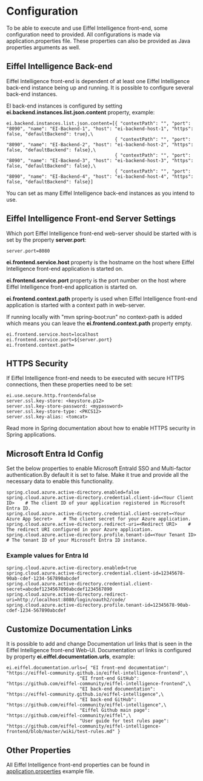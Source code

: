 # Configuration

To be able to execute and use Eiffel Intelligence front-end, some configuration 
need to provided. All configurations is made via application.properties file. 
These properties can also be provided as Java properties arguments as well.

## Eiffel Intelligence Back-end

Eiffel Intelligence front-end is dependent of at least one Eiffel Intelligence 
back-end instance being up and running. It is possible to configure several back-end instances.

EI back-end instances is configured by setting **ei.backend.instances.list.json.content** property, example:

    ei.backend.instances.list.json.content=[{ "contextPath": "", "port": "8090", "name": "EI-Backend-1", "host": "ei-backend-host-1", "https": false, "defaultBackend": true},\
                                            { "contextPath": "", "port": "8090", "name": "EI-Backend-2", "host": "ei-backend-host-2", "https": false, "defaultBackend": false},\
                                            { "contextPath": "", "port": "8090", "name": "EI-Backend-3", "host": "ei-backend-host-3", "https": false, "defaultBackend": false},\
                                            { "contextPath": "", "port": "8090", "name": "EI-Backend-4", "host": "ei-backend-host-4", "https": false, "defaultBackend": false}]

You can set as many Eiffel Intelligence back-end instances as you intend to use.

## Eiffel Intelligence Front-end Server Settings

Which port Eiffel Intelligence front-end web-server should be started with is set by the property **server.port**:

    server.port=8080

**ei.frontend.service.host** property is the hostname on the host where Eiffel 
Intelligence front-end application is started on.

**ei.frontend.service.port** property is the port number on the host where Eiffel 
Intelligence front-end application is started on.

**ei.frontend.context.path** property is used when Eiffel Intelligence front-end 
application is started with a context path in web-server.

If running locally with "mvn spring-boot:run" no context-path is added which 
means you can leave the **ei.frontend.context.path** property empty.

    ei.frontend.service.host=localhost
    ei.frontend.service.port=${server.port}
    ei.frontend.context.path=

## HTTPS Security

If Eiffel Intelligence front-end needs to be executed with secure HTTPS connections, 
then these properties need to be set:

    ei.use.secure.http.frontend=false
    server.ssl.key-store: <keystore.p12>
    server.ssl.key-store-password: <mypassword>
    server.ssl.key-store-type: <PKCS12>
    server.ssl.key-alias: <tomcat>

Read more in Spring documentation about how to enable HTTPS security in Spring applications.

## Microsoft Entra Id Config

Set the below properties to enable Microsoft EntraId SSO and Multi-factor authentication.By default it is set to false. Make it true and provide all the necessary data to enable this functionality.

    spring.cloud.azure.active-directory.enabled=false
    spring.cloud.azure.active-directory.credential.client-id=<Your Client ID>    # The client ID of your application registered in Microsoft Entra ID.
    spring.cloud.azure.active-directory.credential.client-secret=<Your Azure App Secret>    # The client secret for your Azure application.
    spring.cloud.azure.active-directory.redirect-uri=<Redirect URI>    # The redirect URI configured in your Azure application.
    spring.cloud.azure.active-directory.profile.tenant-id=<Your Tenant ID>    # The tenant ID of your Microsoft Entra ID instance.

### Example values for Entra Id

    spring.cloud.azure.active-directory.enabled=true
    spring.cloud.azure.active-directory.credential.client-id=12345678-90ab-cdef-1234-567890abcdef
    spring.cloud.azure.active-directory.credential.client-secret=abcdef1234567890abcdef1234567890
    spring.cloud.azure.active-directory.redirect-uri=http://localhost:8080/login/oauth2/code/
    spring.cloud.azure.active-directory.profile.tenant-id=12345678-90ab-cdef-1234-567890abcdef

## Customize Documentation Links
It is possible to add and change Documentation url links that is seen in the Eiffel 
Intelligence front-end Web-UI. Documentation url links is configured by 
property **ei.eiffel.documentation.urls**, example:

    ei.eiffel.documentation.urls={ "EI front-end documentation": "https://eiffel-community.github.io/eiffel-intelligence-frontend",\
                               "EI front-end GitHub": "https://github.com/eiffel-community/eiffel-intelligence-frontend",\
                               "EI back-end documentation": "https://eiffel-community.github.io/eiffel-intelligence",\
                               "EI back-end GitHub": "https://github.com/eiffel-community/eiffel-intelligence",\
                               "Eiffel Github main page": "https://github.com/eiffel-community/eiffel",\
                               "User guide for test rules page": "https://github.com/eiffel-community/eiffel-intelligence-frontend/blob/master/wiki/test-rules.md" }

## Other Properties
All Eiffel Intelligence front-end properties can be found in [application.properties](../src/main/resources/application.properties) example file.
